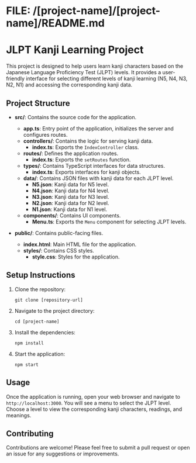 # FILE: /[project-name]/[project-name]/README.md

# JLPT Kanji Learning Project

This project is designed to help users learn kanji characters based on the Japanese Language Proficiency Test (JLPT) levels. It provides a user-friendly interface for selecting different levels of kanji learning (N5, N4, N3, N2, N1) and accessing the corresponding kanji data.

## Project Structure

- **src/**: Contains the source code for the application.
  - **app.ts**: Entry point of the application, initializes the server and configures routes.
  - **controllers/**: Contains the logic for serving kanji data.
    - **index.ts**: Exports the `IndexController` class.
  - **routes/**: Defines the application routes.
    - **index.ts**: Exports the `setRoutes` function.
  - **types/**: Contains TypeScript interfaces for data structures.
    - **index.ts**: Exports interfaces for kanji objects.
  - **data/**: Contains JSON files with kanji data for each JLPT level.
    - **N5.json**: Kanji data for N5 level.
    - **N4.json**: Kanji data for N4 level.
    - **N3.json**: Kanji data for N3 level.
    - **N2.json**: Kanji data for N2 level.
    - **N1.json**: Kanji data for N1 level.
  - **components/**: Contains UI components.
    - **Menu.ts**: Exports the `Menu` component for selecting JLPT levels.
  
- **public/**: Contains public-facing files.
  - **index.html**: Main HTML file for the application.
  - **styles/**: Contains CSS styles.
    - **style.css**: Styles for the application.

## Setup Instructions

1. Clone the repository:
   ```
   git clone [repository-url]
   ```

2. Navigate to the project directory:
   ```
   cd [project-name]
   ```

3. Install the dependencies:
   ```
   npm install
   ```

4. Start the application:
   ```
   npm start
   ```

## Usage

Once the application is running, open your web browser and navigate to `http://localhost:3000`. You will see a menu to select the JLPT level. Choose a level to view the corresponding kanji characters, readings, and meanings.

## Contributing

Contributions are welcome! Please feel free to submit a pull request or open an issue for any suggestions or improvements.
